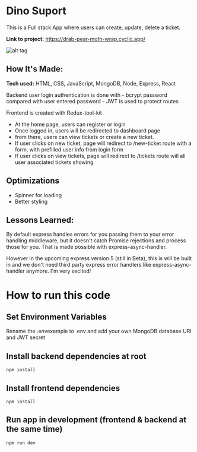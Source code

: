 # Dino Suport
This is a Full stack App where users can create, update, delete a ticket. 

**Link to project:** https://drab-pear-moth-wrap.cyclic.app/

![alt tag](https://res.cloudinary.com/dhhiphscp/image/upload/v1670283022/portfolio/dino_support_tggjir.png)

## How It's Made:

**Tech used:** HTML, CSS, JavaScript, MongoDB, Node, Express, React

Backend
user login authentication is done with 
    - bcrypt password compared with user entered password
    - JWT is used to protect routes


Frontend is created with Redux-tool-kit
 - At the home page, users can register or login
 - Once logged in, users will be redirected to dashboard page
 - from there, users can view tickets or create a new ticket.
 - If user clicks on new ticket, page will redirect to /new-ticket route with a form, with prefilled user info from login form
 - If user clicks on view tickets, page will redirect to /tickets route will all user associated tickets showing
 

## Optimizations
- Spinner for loading 
- Better styling 

## Lessons Learned:
By default express handles errors for you passing them to your error handling middleware, but it doesn't catch Promise rejections and process those for you. That is made possible with express-async-handler.

However in the upcoming express version 5 (still in Beta), this is will be built in and we don't need third party express error handlers like express-async-handler anymore. I'm very excited!


# How to run this code

## Set Environment Variables
Rename the .envexample to .env and add your own MongoDB database URI and JWT secret

## Install backend dependencies at root
```npm install```

## Install frontend dependencies
```cd frontend
npm install
```
## Run app in development (frontend & backend at the same time)
```npm run dev```
